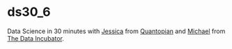 # ds30_6
Data Science in 30 minutes with [Jessica](https://www.linkedin.com/in/jessicastauth
) from [Quantopian](https://twitter.com/quantopian) and [Michael](https://twitter.com/tianhuil)
from [The Data Incubator](https://www.thedataincubator.com/).
